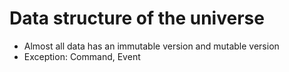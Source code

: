 # Data structure of the universe
* Almost all data has an immutable version and mutable version
* Exception: Command, Event